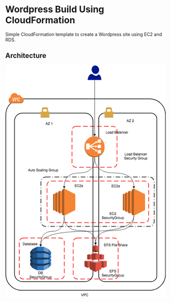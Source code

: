 # Wordpress Build Using CloudFormation

Simple CloudFormation template to create a Wordpress site using EC2 and RDS.

## Architecture

![architecture](images/architecture.jpg)
